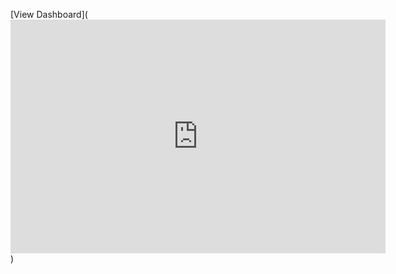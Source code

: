 [View Dashboard](<iframe title="amal shield insurance" width="600" height="373.5" src="https://app.powerbi.com/view?r=eyJrIjoiZTY0Yjk3ZDMtMzVjOC00OGQzLWE2NjctZjZmYjc0YzIxYWNlIiwidCI6ImM2ZTU0OWIzLTVmNDUtNDAzMi1hYWU5LWQ0MjQ0ZGM1YjJjNCJ9" frameborder="0" allowFullScreen="true"></iframe>)
